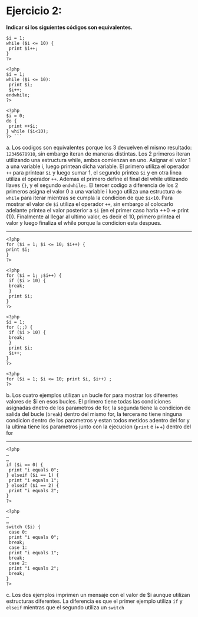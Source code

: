 # Ejercicio 2:

**Indicar si los siguientes códigos son equivalentes.**

```<?php
$i = 1;
while ($i <= 10) {
 print $i++;
}
?>
```

```
<?php
$i = 1;
while ($i <= 10):
 print $i;
 $i++;
endwhile;
?>
```

````
<?php
$i = 0;
do {
 print ++$i;
} while ($i<10);
?> ```
````

a. Los codigos son equivalentes porque los 3 devuelven el mismo resultado: `12345678910`, sin embargo iteran de maneras distintas. Los 2 primeros iteran utilizando una estructura while, ambos comienzan en uno. Asignar el valor 1 a una variable i, luego printean dicha variable. El primero utiliza el operador `++` para printear `$i` y luego sumar 1, el segundo printea `$i` y en otra linea utiliza el operador `++`. Ademas el primero define el final del while utilizando llaves `{}`, y el segundo `endwhile;`. El tercer codigo a diferencia de los 2 primeros asigna el valor 0 a una variable i luego utiliza una estructura `do while` para iterar mientras se cumpla la condicion de que `$i<10`. Para mostrar el valor de `$i` utiliza el operador `++`, sin embargo al colocarlo adelante printea el valor posterior a `$i` (en el primer caso haria ++0 => print (1)). Finalmente al llegar al ultimo valor, es decir el 10, primero printea el valor y luego finaliza el while porque la condicion esta despues.

---

```
<?php
for ($i = 1; $i <= 10; $i++) {
print $i;
}
?>
```

```
<?php
for ($i = 1; ;$i++) {
 if ($i > 10) {
 break;
 }
 print $i;
}
?>
```

```
<?php
$i = 1;
for (;;) {
 if ($i > 10) {
 break;
 }
 print $i;
 $i++;
}
?>
```

```
<?php
for ($i = 1; $i <= 10; print $i, $i++) ;
?>
```

b. Los cuatro ejemplos utilizan un bucle for para mostrar los diferentes valores de $i en esos bucles. El primero tiene todas las condiciones asignadas dnetro de los parametros de for, la segunda tiene la condicion de salida del bucle (`break`) dentro del mismo for, la tercera no tiene ninguna condicion dentro de los parametros y estan todos metidos adentro del for y la ultima tiene los parametros junto con la ejecucion (`print` e i++) dentro del for

---

```
<?php
…
…
if ($i == 0) {
 print "i equals 0";
} elseif ($i == 1) {
 print "i equals 1";
} elseif ($i == 2) {
 print "i equals 2";
}
?>
```

```
<?php
…
…
switch ($i) {
 case 0:
 print "i equals 0";
 break;
 case 1:
 print "i equals 1";
 break;
 case 2:
 print "i equals 2";
 break;
}
?>
```

c. Los dos ejemplos imprimen un mensaje con el valor de $i aunque utilizan estructuras diferentes. La diferencia es que el primer ejemplo utiliza `if` y `elseif` mientras que el segundo utiliza un `switch`
